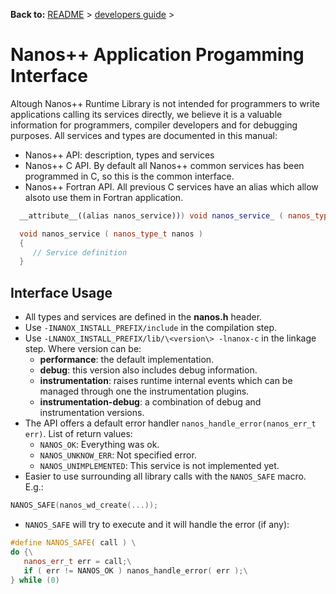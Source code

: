 **Back to:** [README](../../README.md) > [developers guide](../developers_guide.md) >

Nanos++ Application Progamming Interface
========================================

Altough Nanos++ Runtime Library is not intended for programmers to write
applications calling its services directly, we believe it is a valuable
information for programmers, compiler developers and for debugging purposes.
All services and types are documented in this manual:

* Nanos++ API: description, types and services
* Nanos++ C API. By default all Nanos++ common services has been programmed
  in C, so this is the common interface.
* Nanos++ Fortran API. All previous C services have an alias which allow alsoto
  use them in Fortran application.

````cpp
  __attribute__((alias nanos_service))) void nanos_service_ ( nanos_type_t nanos );

  void nanos_service ( nanos_type_t nanos )
  {
     // Service definition
  }
````

Interface Usage
---------------

* All types and services are defined in the **nanos.h** header.
* Use `-INANOX_INSTALL_PREFIX/include` in the compilation step.
* Use `-LNANOX_INSTALL_PREFIX/lib/\<version\> -lnanox-c` in the linkage step.
  Where version can be:
   * **performance**: the default  implementation.
   * **debug**: this version also includes debug information.
   * **instrumentation**: raises runtime internal events which can be managed
     through one the instrumentation plugins.
   * **instrumentation-debug**: a combination of debug and instrumentation
     versions.
* The API offers a default error handler `nanos_handle_error(nanos_err_t err)`.
  List of return values:
  * `NANOS_OK`: Everything was ok.
  * `NANOS_UNKNOW_ERR`: Not specified error.
  * `NANOS_UNIMPLEMENTED`: This service is not implemented yet.
* Easier to use surrounding all library calls with the `NANOS_SAFE` macro. E.g.:

````cpp
NANOS_SAFE(nanos_wd_create(...));
````

* `NANOS_SAFE` will try to execute and it will handle the error (if any):

````cpp
#define NANOS_SAFE( call ) \
do {\
   nanos_err_t err = call;\
   if ( err != NANOS_OK ) nanos_handle_error( err );\
} while (0)
````
